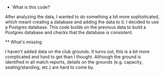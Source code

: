* What is this code?

After analyzing the data, I wanted to do something a bit more sophisticated, which meant creating a database and adding the data to it. I decided to use a Postgres database. This code builds on the previous data to build a Postgres database and checks that the database is consistent.

** What's missing

I haven't added data on the club grounds. It turns out, this is a bit more complicated and hard to get than I thought. Although the ground is identified in all match reports, details on the grounds (e.g. capacity, seating/standing, etc.) are hard to come by.

